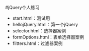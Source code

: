 #jQuery个人练习  
- start.html：测试用  
- hellojQuery.html：第一个jQuery  
- selector.html：选择器案例  
- formOptions.html：表单选择器案例  
- flitters.html：过滤器案例
